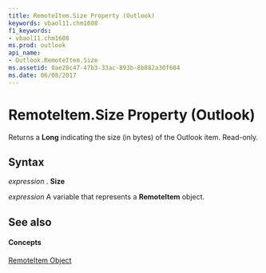 ```yaml
---
title: RemoteItem.Size Property (Outlook)
keywords: vbaol11.chm1608
f1_keywords:
- vbaol11.chm1608
ms.prod: outlook
api_name:
- Outlook.RemoteItem.Size
ms.assetid: 0ae28c47-47b3-33ac-893b-8b882a30f604
ms.date: 06/08/2017
---
```



# RemoteItem.Size Property (Outlook)

Returns a  **Long** indicating the size (in bytes) of the Outlook item. Read-only.


## Syntax

 _expression_ . **Size**

 _expression_ A variable that represents a **RemoteItem** object.


## See also


#### Concepts


[RemoteItem Object](Outlook.RemoteItem.md)

